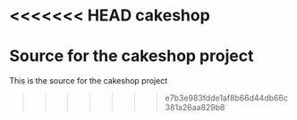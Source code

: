 <<<<<<< HEAD
cakeshop
========

Source for the cakeshop project
=======
This is the source for the cakeshop project
>>>>>>> e7b3e983fdde1af8b66d44db66c381a26aa829b8
